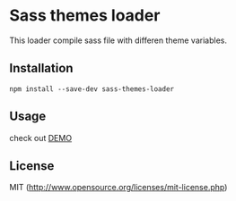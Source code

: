 # Sass themes loader

This loader compile sass file with differen theme variables.

## Installation

`npm install --save-dev sass-themes-loader`

## Usage

check out [DEMO](https://nothinggift.github.io/sass-themes-loader/)

## License

MIT (http://www.opensource.org/licenses/mit-license.php)
